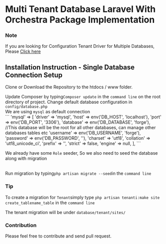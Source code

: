 # Multi Tenant Database Laravel With Orchestra Package Implementation
<h3>Note</h3>
<p>If you are looking for Configuration Tenant Driver for Multiple Databases, Please <a href="https://github.com/basherr/laravel-multi-tenancy">Click here</a></p>
<h2>Installation Instruction - Single Database Connection Setup</h2>
<p>Clone or Download the Repository to the htdocs / www folder.</p>
<span>Update Composer by typing<code>Composer update</code> in the <code>command line</code> on the root directory of project.</span>
<span>Change default database configuration in </span> <code>config/database.php</code><br/>
<span>We are using <code>mysql</code> as default connection</span><br/>
```
'mysql' => [
            'driver' => 'mysql',
            'host' => env('DB_HOST', 'localhost'),
            'port' => env('DB_PORT', '3306'),
            'database' => env('DB_DATABASE', 'forge'), //This database will be the root for all other databases, can manage other databases tables etc
            'username' => env('DB_USERNAME', 'forge'),
            'password' => env('DB_PASSWORD', ''),
            'charset' => 'utf8',
            'collation' => 'utf8_unicode_ci',
            'prefix' => '',
            'strict' => false,
            'engine' => null,
        ],
``` 
<p>We already have some <code>Role</code> seeder, So we also need to seed the database along with migration</p><br/>
<span> Run migration by typing<code>php artisan migrate --seed</code>in the </span><code>command line</code>
<h3>Tip</h3>
<p>To create a migration for <code>Tenant</code>simply type <code>php artisan tenanti:make site create_tablename_table</code> 
in the <code>command line</code></p>
<p>The tenant migration will be under <code>database/tenant/sites/</code></p>
<h3>Contribution</h3>
<p>Please feel free to contribute and send pull request.</p>
